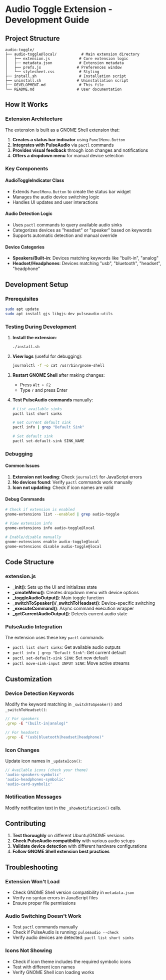 # Audio Toggle Extension - Development Guide

## Project Structure

```
audio-toggle/
├── audio-toggle@local/           # Main extension directory
│   ├── extension.js             # Core extension logic
│   ├── metadata.json            # Extension metadata
│   ├── prefs.js                # Preferences window
│   └── stylesheet.css           # Styling
├── install.sh                   # Installation script
├── uninstall.sh                # Uninstallation script
├── DEVELOPMENT.md               # This file
└── README.md                   # User documentation
```

## How It Works

### Extension Architecture

The extension is built as a GNOME Shell extension that:

1. **Creates a status bar indicator** using `PanelMenu.Button`
2. **Integrates with PulseAudio** via `pactl` commands
3. **Provides visual feedback** through icon changes and notifications
4. **Offers a dropdown menu** for manual device selection

### Key Components

#### AudioToggleIndicator Class
- Extends `PanelMenu.Button` to create the status bar widget
- Manages the audio device switching logic
- Handles UI updates and user interactions

#### Audio Detection Logic
- Uses `pactl` commands to query available audio sinks
- Categorizes devices as "headset" or "speaker" based on keywords
- Supports automatic detection and manual override

#### Device Categories
- **Speakers/Built-in**: Devices matching keywords like "built-in", "analog"
- **Headset/Headphones**: Devices matching "usb", "bluetooth", "headset", "headphone"

## Development Setup

### Prerequisites
```bash
sudo apt update
sudo apt install gjs libgjs-dev pulseaudio-utils
```

### Testing During Development

1. **Install the extension**:
   ```bash
   ./install.sh
   ```

2. **View logs** (useful for debugging):
   ```bash
   journalctl -f -o cat /usr/bin/gnome-shell
   ```

3. **Restart GNOME Shell** after making changes:
   - Press `Alt + F2`
   - Type `r` and press Enter

4. **Test PulseAudio commands** manually:
   ```bash
   # List available sinks
   pactl list short sinks
   
   # Get current default sink
   pactl info | grep "Default Sink"
   
   # Set default sink
   pactl set-default-sink SINK_NAME
   ```

### Debugging

#### Common Issues
1. **Extension not loading**: Check `journalctl` for JavaScript errors
2. **No devices found**: Verify `pactl` commands work manually
3. **Icon not updating**: Check if icon names are valid

#### Debug Commands
```bash
# Check if extension is enabled
gnome-extensions list --enabled | grep audio-toggle

# View extension info
gnome-extensions info audio-toggle@local

# Enable/disable manually
gnome-extensions enable audio-toggle@local
gnome-extensions disable audio-toggle@local
```

## Code Structure

### extension.js
- **_init()**: Sets up the UI and initializes state
- **_createMenu()**: Creates dropdown menu with device options
- **_toggleAudioOutput()**: Main toggle function
- **_switchToSpeaker()/_switchToHeadset()**: Device-specific switching
- **_executeCommand()**: Async command execution wrapper
- **_getCurrentAudioOutput()**: Detects current audio state

### PulseAudio Integration
The extension uses these key `pactl` commands:
- `pactl list short sinks`: Get available audio outputs
- `pactl info | grep "Default Sink"`: Get current default
- `pactl set-default-sink SINK`: Set new default
- `pactl move-sink-input INPUT SINK`: Move active streams

## Customization

### Device Detection Keywords
Modify the keyword matching in `_switchToSpeaker()` and `_switchToHeadset()`:
```javascript
// For speakers
.grep -E "(built-in|analog)"

// For headsets  
.grep -E "(usb|bluetooth|headset|headphone)"
```

### Icon Changes
Update icon names in `_updateIcon()`:
```javascript
// Available icons (check your theme)
'audio-speakers-symbolic'
'audio-headphones-symbolic'
'audio-card-symbolic'
```

### Notification Messages
Modify notification text in the `_showNotification()` calls.

## Contributing

1. **Test thoroughly** on different Ubuntu/GNOME versions
2. **Check PulseAudio compatibility** with various audio setups
3. **Validate device detection** with different hardware configurations
4. **Follow GNOME Shell extension best practices**

## Troubleshooting

### Extension Won't Load
- Check GNOME Shell version compatibility in `metadata.json`
- Verify no syntax errors in JavaScript files
- Ensure proper file permissions

### Audio Switching Doesn't Work
- Test `pactl` commands manually
- Check if PulseAudio is running: `pulseaudio --check`
- Verify audio devices are detected: `pactl list short sinks`

### Icons Not Showing
- Check if icon theme includes the required symbolic icons
- Test with different icon names
- Verify GNOME Shell icon loading works
